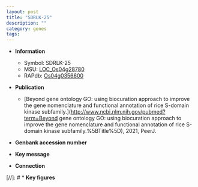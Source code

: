 ```yaml
---
layout: post
title: "SDRLK-25"
description: ""
category: genes
tags: 
---
```


* **Information**  
    + Symbol: SDRLK-25  
    + MSU: [LOC_Os04g28780](http://rice.uga.edu/cgi-bin/ORF_infopage.cgi?orf=LOC_Os04g28780)  
    + RAPdb: [Os04g0356600](https://rapdb.dna.affrc.go.jp/locus/?name=Os04g0356600)  

* **Publication**  
    + [Beyond gene ontology GO: using biocuration approach to improve the gene nomenclature and functional annotation of rice S-domain kinase subfamily.](http://www.ncbi.nlm.nih.gov/pubmed?term=Beyond gene ontology GO: using biocuration approach to improve the gene nomenclature and functional annotation of rice S-domain kinase subfamily.%5BTitle%5D), 2021, PeerJ.

* **Genbank accession number**  

* **Key message**  

* **Connection**  

[//]: # * **Key figures**  


